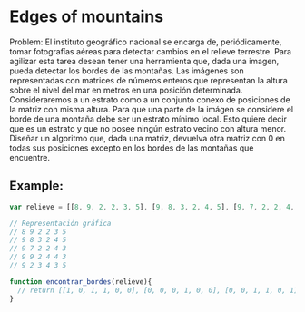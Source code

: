 # Edges of mountains

Problem: El instituto geográfico nacional se encarga de, periódicamente, tomar fotografías aéreas para detectar cambios en el relieve terrestre. Para agilizar esta tarea desean tener una herramienta que, dada una imagen, pueda detectar los bordes de las montañas. Las imágenes son representadas con matrices de números enteros que representan la altura sobre el nivel del mar en metros en una posición determinada. Consideraremos a un estrato como a un conjunto conexo de posiciones de la matriz con misma altura. Para que una parte de la imágen se considere el borde de una montaña debe ser un estrato mínimo local. Esto quiere decir que es un estrato y que no posee ningún estrato vecino con altura menor. Diseñar un algoritmo que, dada una matriz, devuelva otra matriz con 0 en todas sus posiciones excepto en los bordes de las montañas que encuentre.

## Example:
```javascript
var relieve = [[8, 9, 2, 2, 3, 5], [9, 8, 3, 2, 4, 5], [9, 7, 2, 2, 4, 3], [9, 9, 2, 4, 4, 3], [9, 2, 3, 4, 3, 5]];

// Representación gráfica
// 8 9 2 2 3 5  
// 9 8 3 2 4 5  
// 9 7 2 2 4 3  
// 9 9 2 4 4 3  
// 9 2 3 4 3 5  

function encontrar_bordes(relieve){
  // return [[1, 0, 1, 1, 0, 0], [0, 0, 0, 1, 0, 0], [0, 0, 1, 1, 0, 1], [0, 0, 1, 0, 0, 1], [0, 1, 0, 0, 1, 0 ]];
}
```